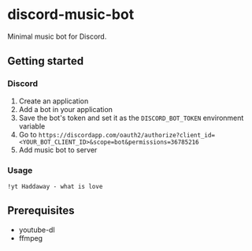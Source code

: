 # discord-music-bot

Minimal music bot for Discord.


## Getting started

### Discord

1. Create an application
2. Add a bot in your application
3. Save the bot's token and set it as the `DISCORD_BOT_TOKEN` environment variable
4. Go to `https://discordapp.com/oauth2/authorize?client_id=<YOUR_BOT_CLIENT_ID>&scope=bot&permissions=36785216`
5. Add music bot to server


### Usage

```
!yt Haddaway - what is love
```


## Prerequisites

- youtube-dl
- ffmpeg